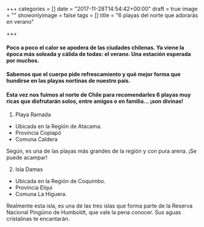 +++
categories = []
date = "2017-11-28T14:54:42+00:00"
draft = true
image = ""
showonlyimage = false
tags = []
title = "6 playas del norte que adorarás en verano"

+++
#### Poco a poco el calor se apodera de las ciudades chilenas. Ya viene la época más soleada y cálida de todas: el verano. Una estación esperada por muchos.

#### Sabemos que el cuerpo pide refrescamiento y qué mejor forma que hundirse en las playas nortinas de nuestro país.

#### Esta vez nos fuimos al norte de Chile para recomendarles 6 playas muy ricas que disfrutarán solos, entre amigos o en familia… ¡son divinas!

1. Playa Ramada

* Ubicada en la Región de Atacama.
* Provincia Copiapó 
* Comuna Caldera

Según, es una de las playas más grandes de la región y con pura arena. ¡Se puede acampar!

2. Isla Damas

* Ubicada en la Región de Coquimbo.
* Provincia Elqui
* Comuna La Higuera.

Realmente esta isla, es una de las tres islas que forma parte de la Reserva Nacional Pingüino de Humboldt, que vale la pena conocer. Sus aguas cristalinas te encantarán.